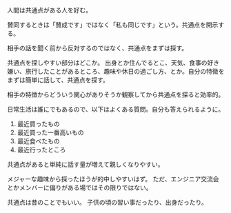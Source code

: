 人間は共通点がある人を好む。

賛同するときは「賛成です」ではなく「私も同じです」という。共通点を開示する。

相手の話を聞く前から反対するのではなく、共通点をまずは探す。

共通点を探しやすい部分はどこか。
出身とか住んでるとこ、天気、食事の好き嫌い、旅行したことがあるところ、趣味や休日の過ごし方、とか。自分の特徴をまずは簡単に話して、共通点を探す。

相手の特徴からどういう関心がありそうか観察してから共通点を探ると効率的。

日常生活は誰にでもあるので、以下はよくある質問。自分も答えられるように。

1. 最近買ったもの
2. 最近買った一番高いもの
3. 最近食べたもの
4. 最近行ったところ

共通点があると単純に話す量が増えて親しくなりやすい。

メジャーな趣味から探ったほうが的中しやすいはず。
ただ、エンジニア交流会とかメンバーに偏りがある場ではその限りではない。

共通点は昔のことでもいい。
子供の頃の習い事だったり、出身だったり。
